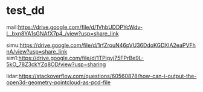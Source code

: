 # test_dd

mail:https://drive.google.com/file/d/1VhbUDDPYcWdv-L_bxn8YA1sGNAfX7p4_/view?usp=share_link

simu:https://drive.google.com/file/d/1rfZrouN46pVU36DdoKGDXIA2eaPVFhnA/view?usp=share_link
sim1:https://drive.google.com/file/d/1TPigvj75FPrBe9L-5kO_78Z3ckYZq8OD/view?usp=sharing

lidar:https://stackoverflow.com/questions/60560878/how-can-i-output-the-open3d-geometry-pointcloud-as-pcd-file



